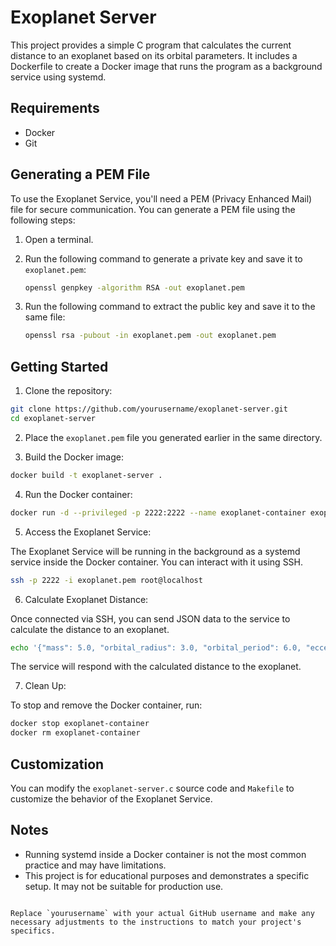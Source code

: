 # Exoplanet Server

This project provides a simple C program that calculates the current distance to an exoplanet based on its orbital parameters. It includes a Dockerfile to create a Docker image that runs the program as a background service using systemd.

## Requirements

- Docker
- Git

## Generating a PEM File

To use the Exoplanet Service, you'll need a PEM (Privacy Enhanced Mail) file for secure communication. You can generate a PEM file using the following steps:

1. Open a terminal.

2. Run the following command to generate a private key and save it to `exoplanet.pem`:

   ```sh
   openssl genpkey -algorithm RSA -out exoplanet.pem
   ```

3. Run the following command to extract the public key and save it to the same file:

   ```sh
   openssl rsa -pubout -in exoplanet.pem -out exoplanet.pem
   ```

## Getting Started

1. Clone the repository:

```sh
git clone https://github.com/yourusername/exoplanet-server.git
cd exoplanet-server
```

2. Place the `exoplanet.pem` file you generated earlier in the same directory.

3. Build the Docker image:

```sh
docker build -t exoplanet-server .
```

4. Run the Docker container:

```sh
docker run -d --privileged -p 2222:2222 --name exoplanet-container exoplanet-server
```

5. Access the Exoplanet Service:

The Exoplanet Service will be running in the background as a systemd service inside the Docker container. You can interact with it using SSH.

```sh
ssh -p 2222 -i exoplanet.pem root@localhost
```

6. Calculate Exoplanet Distance:

Once connected via SSH, you can send JSON data to the service to calculate the distance to an exoplanet.

```sh
echo '{"mass": 5.0, "orbital_radius": 3.0, "orbital_period": 6.0, "eccentricity": 0.2}' | ssh -p 2222 -i exoplanet.pem root@localhost
```

The service will respond with the calculated distance to the exoplanet.

7. Clean Up:

To stop and remove the Docker container, run:

```sh
docker stop exoplanet-container
docker rm exoplanet-container
```

## Customization

You can modify the `exoplanet-server.c` source code and `Makefile` to customize the behavior of the Exoplanet Service.

## Notes

- Running systemd inside a Docker container is not the most common practice and may have limitations.
- This project is for educational purposes and demonstrates a specific setup. It may not be suitable for production use.
```

Replace `yourusername` with your actual GitHub username and make any necessary adjustments to the instructions to match your project's specifics.